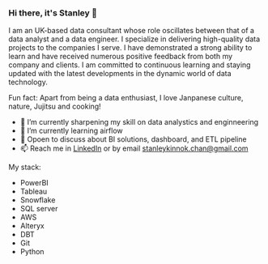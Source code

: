 ### Hi there, it's Stanley 👋 

I am an UK-based data consultant whose role oscillates between that of a data analyst and a data engineer. I specialize in delivering high-quality data projects to the companies I serve. I have demonstrated a strong ability to learn and have received numerous positive feedback from both my company and clients. I am committed to continuous learning and staying updated with the latest developments in the dynamic world of data technology. 

Fun fact: Apart from being a data enthusiast, I love Janpanese culture, nature, Jujitsu and cooking!

- 🔭 I’m currently sharpening my skill on data analystics and enginneering
- 🌱 I’m currently learning airflow
- 💬 Opoen to discuss about BI solutions, dashboard, and ETL pipeline
- 📫 Reach me in [LinkedIn](https://www.linkedin.com/in/staneykinnok-chan/) or by email stanleykinnok.chan@gmail.com


My stack:
- PowerBI
- Tableau
- Snowflake
- SQL server
- AWS
- Alteryx
- DBT
- Git
- Python
